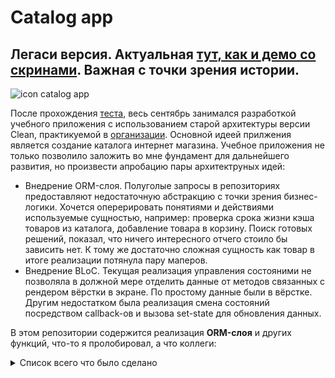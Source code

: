 # Сatalog app

## Легаси версия. Актуальная [тут, как и демо со скринами][CatalogAppBloc]. Важная с точки зрения истории.

![icon catalog app][IconCatalogApp]

После прохождения [теста][FirstApp], весь сентябрь занимался разработкой учебного приложения с использованием старой архитектуры версии Clean, практикуемой в [организации][Pmobi]. Основной идеей прилжения является создание каталога интернет магазина. Учебное приложения не только позволило заложить во мне фундамент для дальнейшего развития, но произвести апробацию пары архитектруных идей: 
 - Внедрение ORM-слоя. Полуголые запросы в репозиториях предоставляют недостаточную абстракцию с точки зрения бизнес-логики. Хочется оперерировать понятиями и действиями используемые сущностью, например: проверка срока жизни кэша товаров из каталога, добавление товара в корзину. Поиск готовых решений, показал, что ничего интересного отчего стоило бы зависить нет. К тому же достаточно сложная сущность как товар в итоге реализации потянула пару маперов.
 - Внедрение BLoC. Текущая реализация управления состояними не позволяла в должной мере отделить данные от методов связанных с рендером вёрстки в экране. По простому данные были в вёрстке. Другим недостатком была реализация смена состояний посредством callback-ов и вызова set-state для обновления данных.
 
  В этом репозитории содержится реализация **ORM-слоя** и других функций, что-то я пролобировал, а что коллеги: 
  
<details>
 <summary>Список всего что было сделано</summary>
 
  1. Авторизация. Вход возможен при вводе любых строк, кроме пустых строк;
  2. В приложении сведены к минимуму резкие переходы, поэтому есть лоадеры, fade-эффект, даже для отсутвующих данных, например пуста корзина, предусмотрена соответвующая вёрсткая;
  3. Запись/чтение данных shared preferences;
  4. Заполнение данными приложение. У нас ведь каталог товаров, реализованы следующие варинты аполнения каталоа: сгенерировать полностью товары локально, с использованием API для получения строк с описанием товара, полноценное получение товаров из REST API;
  5. Изображения для товаров сначала грузились из ассетов, а потом уже из прекрасного интернета, с последующим кэшированием;
  6. Кэширование получаемого товара. Реализован упрощённый, если определённая таблица пуста, значит надо заполнить товарами и потом данные брать оттуда. По началу товары локально генерировались, а потом с сервера поступали. **Эта функция потянула за собой реализацию ORM;**
  7. Добавление в корзину товаров.
  8. Синхронизация отображаемого в корзине и БД. Если пользователь закроет приложение, то его данные не потярются. **Эта функция потянула за собой реализацию ORM;**
  9. Итоговоя сумма набранных в корзине товаров отображается на всех экранах кроме авторизации. Реализовано с помощью Stream;
  10. Диалоговые окна используются в приложении, например: добавление, удаление товаров, обработке исключени;
  11. Есть обработка Exception. В приложении реализована авторская ситема "орёл/решка" - при входе в на экран каталога после авторизации с вероятностью 50% получить диалоговое с шуточным сообщением "Сегодня не ваш день. Пробуйте завтра" или перейти на экран на кталаога. В случае неудачи можно нажать на  кнопку "Повторить";
  12. У товаров есть галлерея;
  13. У товаров есть продавец с краткой информацией;
  14. Есть смена темы;
  15. У приложения есть своя иконка;
  16. Реализован только 1 вариант вёрстки;
  17. Адаптивная вёрстка;
  18. Невозможно изменить вертикальную ориентацию. Реализован 1 вариант вёрстки - пришлось заблокировать смену ориантации, иначе бы парочка  новых багов появилась и внешний вид ухудшился бы;
  
</details>  
  
[Pmobi]:<https://pmobi.ru/>
[CatalogAppBloc]:<https://github.com/iebrosalin/mobile/tree/flutter/catalog_app/bloc>
[FirstApp]:<https://github.com/iebrosalin/mobile/tree/flutter/first_app_flutter>
[IconCatalogApp]:<https://github.com/iebrosalin/mobile/blob/master/readme/flutter/catalog_app/bloc/descriptions/icons/icon.png>

